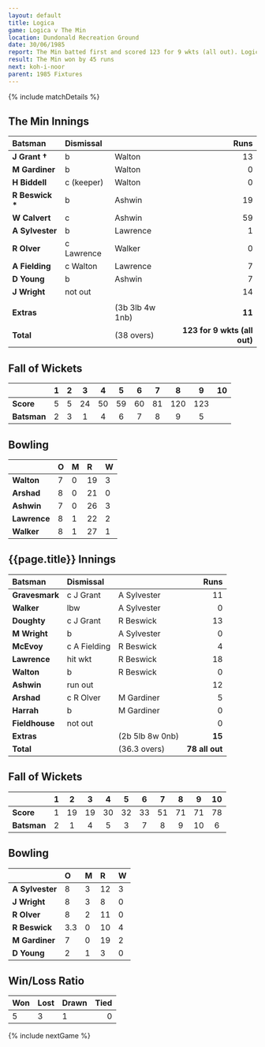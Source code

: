 ```yaml
---
layout: default
title: Logica
game: Logica v The Min
location: Dundonald Recreation Ground
date: 30/06/1985
report: The Min batted first and scored 123 for 9 wkts (all out). Logica were bowled out in reply for 78 runs.
result: The Min won by 45 runs
next: koh-i-noor
parent: 1985 Fixtures
---
```


{% include matchDetails %}

## The Min Innings

| Batsman | Dismissal |  | Runs |
|:---|:---|---|---:|
| **J Grant &#8224;** | b | Walton | 13 | 
| **M Gardiner** | b | Walton | 0 | 
| **H Biddell** | c (keeper) | Walton | 0 | 
| **R Beswick &#42;** | b | Ashwin | 19 | 
| **W Calvert** | c  | Ashwin | 59 | 
| **A Sylvester** | b | Lawrence | 1 | 
| **R Olver** | c Lawrence | Walker | 0 | 
| **A Fielding** | c Walton | Lawrence | 7 | 
| **D Young** | b | Ashwin | 7 | 
| **J Wright** | not out |  | 14 | 
|  |  |  |  |
| **Extras** | | (3b 3lb 4w 1nb) | **11** | 
| **Total** | | (38 overs) | **123 for 9 wkts (all out)** | 

## Fall of Wickets

| | 1 | 2 | 3 | 4 | 5 | 6 | 7 | 8 | 9 | 10 |
|---|:---:|:---:|:---:|:---:|:---:|:---:|:---:|:---:|:---:|:---:|
| **Score** | 5 | 5 | 24 | 50 | 59 | 60 | 81 | 120 | 123 |  | 
| **Batsman** | 2 | 3 | 1 | 4 | 6 | 7 | 8 | 9 | 5 |  | 

## Bowling

| | O | M | R | W |
|---|:---|:---|:---|:---|
| **Walton** | 7 | 0 | 19 | 3 | 
| **Arshad** | 8 | 0 | 21 | 0 | 
| **Ashwin** | 7 | 0 | 26 | 3 | 
| **Lawrence** | 8 | 1 | 22 | 2 | 
| **Walker** | 8 | 1 | 27 | 1 |

 
## {{page.title}} Innings

| Batsman | Dismissal |  | Runs |
|:---|:---|---|---:|
| **Gravesmark** | c J Grant | A Sylvester | 11 | 
| **Walker** | lbw | A Sylvester | 0 | 
| **Doughty** | c J Grant | R Beswick | 13 | 
| **M Wright** | b | A Sylvester | 0 | 
| **McEvoy** | c A Fielding | R Beswick | 4 | 
| **Lawrence** | hit wkt | R Beswick | 18 | 
| **Walton** | b | R Beswick | 0 | 
| **Ashwin** | run out |  | 12 | 
| **Arshad** | c R Olver | M Gardiner | 5 |
| **Harrah** | b | M Gardiner | 0 | 
| **Fieldhouse** | not out |  | 0 | 
| **Extras** | | (2b 5lb 8w 0nb) | **15** | 
| **Total** | | (36.3 overs) | **78 all out** | 

## Fall of Wickets

| | 1 | 2 | 3 | 4 | 5 | 6 | 7 | 8 | 9 | 10 |
|---|:---:|:---:|:---:|:---:|:---:|:---:|:---:|:---:|:---:|:---:|
| **Score** | 1 | 19 | 19 | 30 | 32 | 33 | 51 | 71 | 71 | 78 |
| **Batsman** | 2 | 1 | 4 | 5 | 3 | 7 | 8 | 9 | 10 | 6 |

## Bowling

| | O | M | R | W |
|---|:---|:---|:---|:---|
| **A Sylvester** | 8 | 3 | 12 | 3 | 
| **J Wright** | 8 | 3 | 8 | 0 | 
| **R Olver** | 8 | 2 | 11 | 0 | 
| **R Beswick** | 3.3 | 0 | 10 | 4 | 
| **M Gardiner** | 7 | 0 | 19 | 2 | 
| **D Young** | 2 | 1 | 3 | 0 | 

## Win/Loss Ratio

| Won | Lost | Drawn | Tied |
|:---|:---|:---|---:|
| 5 | 3 | 1 | 0 |

{% include nextGame %}